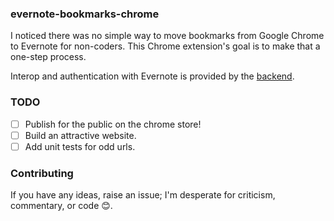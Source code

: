 ### evernote-bookmarks-chrome
I noticed there was no simple way to move bookmarks from Google Chrome to Evernote for non-coders.
This Chrome extension's goal is to make that a one-step process.

Interop and authentication with Evernote is provided by the [backend](https://github.com/e-beach/evernote-bookmarks-backend).

### TODO
- [ ] Publish for the public on the chrome store!
- [ ] Build an attractive website.
- [ ] Add unit tests for odd urls.

### Contributing
If you have any ideas, raise an issue; I'm desperate for criticism, commentary, or code :blush:.
